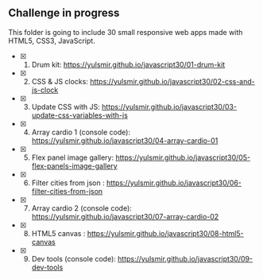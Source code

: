 ## Challenge in progress

This folder is going to include 30 small responsive web apps made with HTML5, CSS3, JavaScript.

- [x] 1. Drum kit: https://yulsmir.github.io/javascript30/01-drum-kit
- [x] 2. CSS & JS clocks: https://yulsmir.github.io/javascript30/02-css-and-js-clock
- [x] 3. Update CSS with JS: https://yulsmir.github.io/javascript30/03-update-css-variables-with-js
- [x] 4. Array cardio 1 (console code): https://yulsmir.github.io/javascript30/04-array-cardio-01
- [x] 5. Flex panel image gallery: https://yulsmir.github.io/javascript30/05-flex-panels-image-gallery
- [x] 6. Filter cities from json : https://yulsmir.github.io/javascript30/06-filter-cities-from-json
- [x] 7. Array cardio 2 (console code): https://yulsmir.github.io/javascript30/07-array-cardio-02
- [x] 8. HTML5 canvas : https://yulsmir.github.io/javascript30/08-html5-canvas
- [x] 9. Dev tools (console code): https://yulsmir.github.io/javascript30/09-dev-tools
